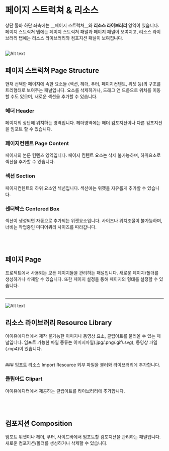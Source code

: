 # 페이지 스트럭쳐 & 리소스
상단 툴바 하단 좌측에는 __페이지 스트럭쳐__와 __리소스 라이브러리__ 영역이 있습니다. 페이지 스트럭쳐 탭에는 페이지 스트럭쳐 패널과 페이지 패널이 보여지고, 리소스 라이브러리 탭에는 리소스 라이브러리와 컴포지션 패널이 보여집니다.<br /><br />


![Alt text](/../img/page-structure.png)<br />

## 페이지 스트럭쳐 Page Structure
현재 선택한 페이지에 속한 요소들 (섹션, 헤더, 푸터, 페이지컨텐트, 위젯 등)의 구조를 트리형태로 보여주는 패널입니다. 요소를 삭제하거나, 드래그 앤 드롭으로 위치를 이동할 수도 있으며, 새로운 섹션을 추가할 수 있습니다. <br />

### 헤더 Header
페이지의 상단에 위치하는 영역입니다. 헤더영역에는 헤더 컴포지션이나 다른 컴포지션을 임포트 할 수 있습니다.

### 페이지컨텐트 Page Content
페이지의 본문 컨텐츠 영역입니다. 페이지 컨텐트 요소는 삭제 불가능하며, 하위요소로 섹션을 추가할 수 있습니다.

### 섹션 Section
페이지컨텐트의 하위 요소인 섹션입니다. 섹션에는 위젯을 자유롭게 추가할 수 있습니다.

### 센터박스 Centered Box
섹션이 생성되면 자동으로 추가되는 위젯요소입니다. 사이즈나 위치조절이 불가능하며, 너비는 작업중인 미디어쿼리 사이즈를 따라갑니다.

<br /><br />


## 페이지 Page
프로젝트에서 사용되는 모든 페이지들을 관리하는 패널입니다. 새로운 페이지/폴더를 생성하거나 삭제할 수 있습니다. 또한 페이지 설정을 통해 페이지의 형태를 설정할 수 있습니다.<br /><br />

*****

![Alt text](/../img/resource-library.png)<br />

## 리소스 라이브러리 Resource Library
아이유에디터에서 제작 불가능한 이미지나 동영상 요소, 클립아트를 불러올 수 있는 패널입니다. 임포트 가능한 파일 종류는 이미지파일(.jpg/.png/.gif/.svg), 동영상 파일(.mp4)이 있습니다.

<br />
### 임포트 리소스 Import Resource
외부 파일을 불러와 라이브러리에 추가합니다.

### 클립아트 Clipart
아이유에디터에서 제공하는 클립아트를 라이브러리에 추가합니다.

<br /><br />

## 컴포지션 Composition
임포트 위젯이나 헤더, 푸터, 사이드바에서 임포트할 컴포지션을 관리하는 패널입니다. 새로운 컴포지션/폴더를 생성하거나 삭제할 수 있습니다.<br /><br />


